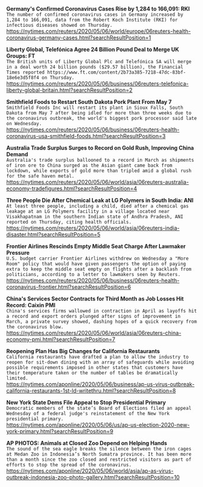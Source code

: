 **Germany's Confirmed Coronavirus Cases Rise by 1,284 to 166,091: RKI**\
`The number of confirmed coronavirus cases in Germany increased by 1,284 to 166,091, data from the Robert Koch Institute (RKI) for infectious diseases showed on Thursday.`\
https://nytimes.com/reuters/2020/05/06/world/europe/06reuters-health-coronavirus-germany-cases.html?searchResultPosition=1

**Liberty Global, Telefónica Agree 24 Billion Pound Deal to Merge UK Groups: FT**\
`The British units of Liberty Global Plc and Telefónica SA will merge in a deal worth 24 billion pounds ($29.57 billion), the Financial Times reported https://www.ft.com/content/2b73a385-7218-47dc-83bf-18e6e3d5f8f4 on Thursday.`\
https://nytimes.com/reuters/2020/05/06/business/06reuters-telefonica-liberty-global-britain.html?searchResultPosition=2

**Smithfield Foods to Restart South Dakota Pork Plant From May 7**\
`Smithfield Foods Inc will restart its plant in Sioux Falls, South Dakota from May 7 after being idled for more than three weeks due to the coronavirus outbreak, the world's biggest pork processor said late on Wednesday.`\
https://nytimes.com/reuters/2020/05/06/business/06reuters-health-coronavirus-usa-smithfield-foods.html?searchResultPosition=3

**Australia Trade Surplus Surges to Record on Gold Rush, Improving China Demand**\
`Australia's trade surplus ballooned to a record in March as shipments of iron ore to China surged as the Asian giant came back from lockdown, while exports of gold more than tripled amid a global rush for the safe haven metal.`\
https://nytimes.com/reuters/2020/05/06/world/asia/06reuters-australia-economy-tradefigures.html?searchResultPosition=4

**Three People Die After Chemical Leak at LG Polymers in South India: ANI**\
`At least three people, including a child, died after a chemical gas leakage at an LG Polymers facility in a village located near Visakhapatnam in the southern Indian state of Andhra Pradesh, ANI reported on Thursday, citing health officials.`\
https://nytimes.com/reuters/2020/05/06/world/asia/06reuters-india-disaster.html?searchResultPosition=5

**Frontier Airlines Rescinds Empty Middle Seat Charge After Lawmaker Pressure**\
`U.S. budget carrier Frontier Airlines withdrew on Wednesday a "More Room" policy that would have given passengers the option of paying extra to keep the middle seat empty on flights after a backlash from politicians, according to a letter to lawmakers seen by Reuters.`\
https://nytimes.com/reuters/2020/05/06/business/06reuters-health-coronavirus-frontier.html?searchResultPosition=6

**China's Services Sector Contracts for Third Month as Job Losses Hit Record: Caixin PMI**\
`China's services firms wallowed in contraction in April as layoffs hit a record and export orders plunged after signs of improvement in March, a private survey showed, dashing hopes of a quick recovery from the coronavirus blow. `\
https://nytimes.com/reuters/2020/05/06/world/asia/06reuters-china-economy-pmi.html?searchResultPosition=7

**Reopening Plan Has Big Changes for California Restaurants**\
`California restaurants have drafted a plan to allow the industry to reopen for sit-down dining with an array of safeguards while avoiding possible requirements imposed in other states that customers have their temperature taken or the number of tables be dramatically limited.`\
https://nytimes.com/aponline/2020/05/06/business/ap-us-virus-outbreak-california-restaurants-1st-ld-writethru.html?searchResultPosition=8

**New York State Dems File Appeal to Stop Presidential Primary**\
`Democratic members of the state’s Board of Elections filed an appeal Wednesday of a federal judge's reinstatement of the New York presidential primary.`\
https://nytimes.com/aponline/2020/05/06/us/ap-us-election-2020-new-york-primary.html?searchResultPosition=9

**AP PHOTOS: Animals at Closed Zoo Depend on Helping Hands**\
`The sound of the sea eagle breaks the silence between the iron cages at Medan Zoo in Indonesia’s North Sumatra province. It has been more than a month since the zoo closed and restricted visitors as part of efforts to stop the spread of the coronavirus.`\
https://nytimes.com/aponline/2020/05/06/world/asia/ap-as-virus-outbreak-indonesia-zoo-photo-gallery.html?searchResultPosition=10

